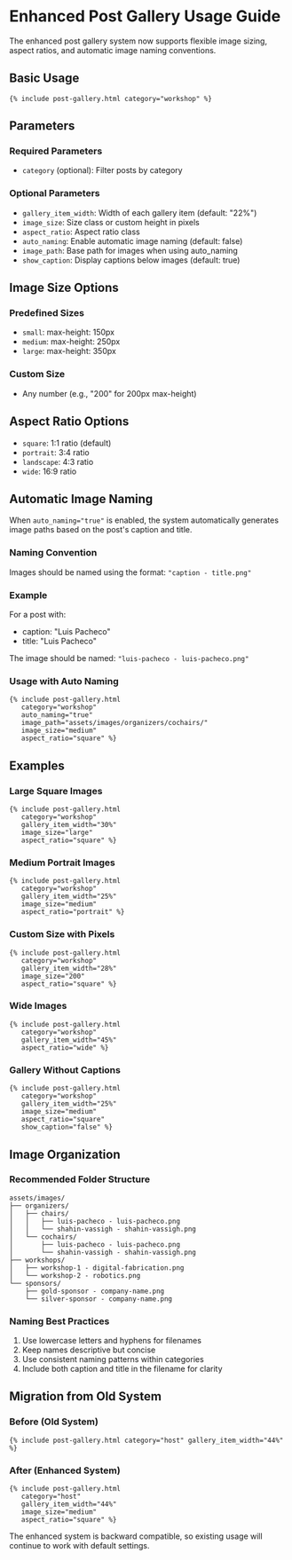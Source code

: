 # Enhanced Post Gallery Usage Guide

The enhanced post gallery system now supports flexible image sizing, aspect ratios, and automatic image naming conventions.

## Basic Usage

```liquid
{% include post-gallery.html category="workshop" %}
```

## Parameters

### Required Parameters
- `category` (optional): Filter posts by category

### Optional Parameters
- `gallery_item_width`: Width of each gallery item (default: "22%")
- `image_size`: Size class or custom height in pixels
- `aspect_ratio`: Aspect ratio class
- `auto_naming`: Enable automatic image naming (default: false)
- `image_path`: Base path for images when using auto_naming
- `show_caption`: Display captions below images (default: true)

## Image Size Options

### Predefined Sizes
- `small`: max-height: 150px
- `medium`: max-height: 250px  
- `large`: max-height: 350px

### Custom Size
- Any number (e.g., "200" for 200px max-height)

## Aspect Ratio Options

- `square`: 1:1 ratio (default)
- `portrait`: 3:4 ratio
- `landscape`: 4:3 ratio
- `wide`: 16:9 ratio

## Automatic Image Naming

When `auto_naming="true"` is enabled, the system automatically generates image paths based on the post's caption and title.

### Naming Convention
Images should be named using the format: `"caption - title.png"`

### Example
For a post with:
- caption: "Luis Pacheco"
- title: "Luis Pacheco"

The image should be named: `"luis-pacheco - luis-pacheco.png"`

### Usage with Auto Naming
```liquid
{% include post-gallery.html 
   category="workshop" 
   auto_naming="true" 
   image_path="assets/images/organizers/cochairs/" 
   image_size="medium" 
   aspect_ratio="square" %}
```

## Examples

### Large Square Images
```liquid
{% include post-gallery.html 
   category="workshop" 
   gallery_item_width="30%" 
   image_size="large" 
   aspect_ratio="square" %}
```

### Medium Portrait Images
```liquid
{% include post-gallery.html 
   category="workshop" 
   gallery_item_width="25%" 
   image_size="medium" 
   aspect_ratio="portrait" %}
```

### Custom Size with Pixels
```liquid
{% include post-gallery.html 
   category="workshop" 
   gallery_item_width="28%" 
   image_size="200" 
   aspect_ratio="square" %}
```

### Wide Images
```liquid
{% include post-gallery.html 
   category="workshop" 
   gallery_item_width="45%" 
   aspect_ratio="wide" %}
```

### Gallery Without Captions
```liquid
{% include post-gallery.html 
   category="workshop" 
   gallery_item_width="25%" 
   image_size="medium" 
   aspect_ratio="square" 
   show_caption="false" %}
```

## Image Organization

### Recommended Folder Structure
```
assets/images/
├── organizers/
│   ├── chairs/
│   │   ├── luis-pacheco - luis-pacheco.png
│   │   └── shahin-vassigh - shahin-vassigh.png
│   └── cochairs/
│       ├── luis-pacheco - luis-pacheco.png
│       └── shahin-vassigh - shahin-vassigh.png
├── workshops/
│   ├── workshop-1 - digital-fabrication.png
│   └── workshop-2 - robotics.png
└── sponsors/
    ├── gold-sponsor - company-name.png
    └── silver-sponsor - company-name.png
```

### Naming Best Practices
1. Use lowercase letters and hyphens for filenames
2. Keep names descriptive but concise
3. Use consistent naming patterns within categories
4. Include both caption and title in the filename for clarity

## Migration from Old System

### Before (Old System)
```liquid
{% include post-gallery.html category="host" gallery_item_width="44%" %}
```

### After (Enhanced System)
```liquid
{% include post-gallery.html 
   category="host" 
   gallery_item_width="44%" 
   image_size="medium" 
   aspect_ratio="square" %}
```

The enhanced system is backward compatible, so existing usage will continue to work with default settings. 